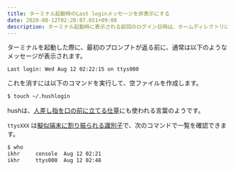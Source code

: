 ```yaml
---
title: ターミナル起動時のLast loginメッセージを非表示にする
date: 2020-08-12T02:28:07.651+09:00
description: ターミナル起動時に表示される前回のログイン日時は、ホームディレクトリに空ファイルを作成することで抑制できる。
---
```


ターミナルを起動した際に、最初のプロンプトが返る前に、通常は以下のようなメッセージが表示されます。

```
Last login: Wed Aug 12 02:22:15 on ttys000
```

これを消すには以下のコマンドを実行して、空ファイルを作成します。

```bash
$ touch ~/.hushlogin
```

hushは、[人差し指を口の前に立てる仕草](https://www.google.com/search?q=hush+gesture&tbm=isch)にも使われる言葉のようです。

`ttysXXX` は[擬似端末に割り振られる識別子](https://superuser.com/questions/812086/ttysxxx-in-who-command)で、次のコマンドで一覧を確認できます。

```bash
$ who
ikhr     console  Aug 12 02:21
ikhr     ttys000  Aug 12 02:48
```
